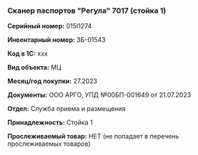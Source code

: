 ### Сканер паспортов "Регула" 7017 (стойка 1) </br>

**Серийный номер:** 015I1274</br>

**Инвентарный номер:** ЗБ-01543 </br>

**Код в 1С:** xxx </br> 

**Вид объекта:** МЦ

**Месяц/год покупки:** 27.2023 </br>

**Документы:** ООО АРГО, УПД №00БП-001649 от 21.07.2023 </br>

**Отдел:** Служба приема и размещения </br>

**Принадлежность:** Стойка 1</br>

**Прослеживаемый товар:** НЕТ (не попадает в перечень прослеживаемых товаров)
